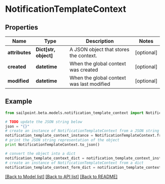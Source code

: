 # NotificationTemplateContext


## Properties

Name | Type | Description | Notes
------------ | ------------- | ------------- | -------------
**attributes** | **Dict[str, object]** | A JSON object that stores the context. | [optional] 
**created** | **datetime** | When the global context was created | [optional] 
**modified** | **datetime** | When the global context was last modified | [optional] 

## Example

```python
from sailpoint.beta.models.notification_template_context import NotificationTemplateContext

# TODO update the JSON string below
json = "{}"
# create an instance of NotificationTemplateContext from a JSON string
notification_template_context_instance = NotificationTemplateContext.from_json(json)
# print the JSON string representation of the object
print NotificationTemplateContext.to_json()

# convert the object into a dict
notification_template_context_dict = notification_template_context_instance.to_dict()
# create an instance of NotificationTemplateContext from a dict
notification_template_context_form_dict = notification_template_context.from_dict(notification_template_context_dict)
```
[[Back to Model list]](../README.md#documentation-for-models) [[Back to API list]](../README.md#documentation-for-api-endpoints) [[Back to README]](../README.md)


